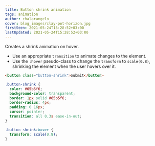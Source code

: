 ```yaml
---
title: Button shrink animation
tags: animation
author: chalarangelo
cover: blog_images/clay-pot-horizon.jpg
firstSeen: 2021-05-24T15:28:52+03:00
lastUpdated: 2021-05-24T15:28:52+03:00
---
```


Creates a shrink animation on hover.

- Use an appropriate `transition` to animate changes to the element.
- Use the `:hover` pseudo-class to change the `transform` to `scale(0.8)`, shrinking the element when the user hovers over it.

```html
<button class="button-shrink">Submit</button>
```

```css
.button-shrink {
  color: #65b5f6;
  background-color: transparent;
  border: 1px solid #65b5f6;
  border-radius: 4px;
  padding: 0 16px;
  cursor: pointer;
  transition: all 0.3s ease-in-out;
}

.button-shrink:hover {
  transform: scale(0.8);
}
```
